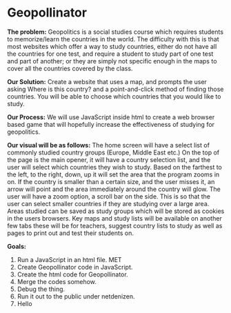 Geopollinator
=============

**The problem:**
 	Geopolitics is a social studies course which requires students to
 	memorize/learn the countries in the world. The difficulty with this
 	is that most websites which offer a way to study countries, either do
 	not have all the countries for one test, and require a student to study
 	part of one test and part of another; or they are simply not specific
 	enough in the maps to cover all the countries covered by the class.

**Our Solution:**
	Create a website that uses a map, and prompts the user asking Where
	is this country? and a point-and-click method of finding those
	countries. You will be able to choose which countries that you would
	like to study. 

**Our Process:**
	We will use JavaScript inside html to create a web browser based game
	that will hopefully increase the effectiveness of studying for
	geopolitics.

**Our visual will be as follows:**
	The home screen will have a select list of commonly studied country
	groups (Europe, Middle East etc.) On the top of the page is the main
	opener, it will have a country selection list, and the user will select
	which countries they wish to study. Based on the farthest to the left,
	to the right, down, up it will set the area that the program zooms in
	on. If the country is smaller than a certain size, and the user misses
	it, an arrow will point and the area immediately around the country
	will glow. The user will have a zoom option, a scroll bar on the side.
	This is so that the user can select smaller countries if they are
	studying over a large area. Areas studied can be saved as study
	groups which will be stored as cookies in the users browsers. Key
	maps and study lists will be available on another few tabs these will
	be for teachers, suggest country lists to study as well as pages to
	print out and test their students on.

**Goals:**
1. Run a JavaScript in an html file. MET
2.  Create Geopollinator code in JavaScript.
3. Create the html code for Geopollinator.
4. Merge the codes somehow.
5. Debug the thing.
6. Run it out to the public under netdenizen.
7. Hello